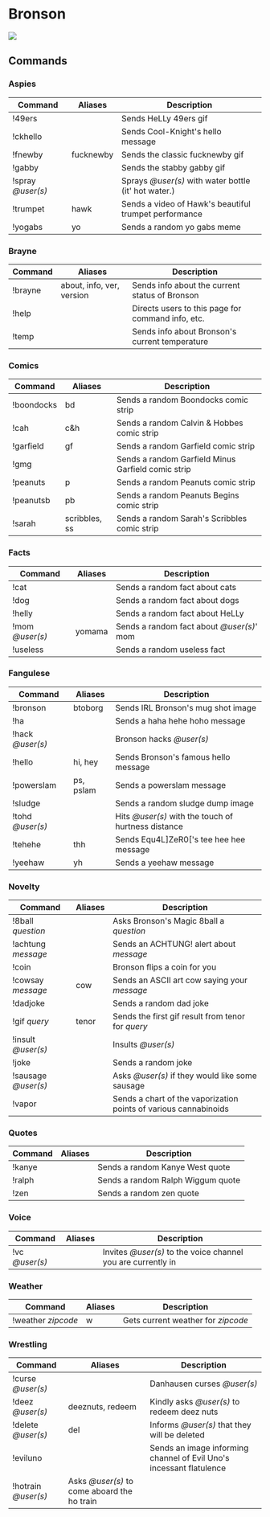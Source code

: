# Bronson
![](https://res.cloudinary.com/mdf-cdn/image/upload/v1711960243/bronson/project_bronson.jpg)

## **Commands**
### **Aspies**
Command | Aliases | Description
--- | --- | ---
!49ers || Sends HeLLy 49ers gif
!ckhello || Sends Cool-Knight's hello message
!fnewby | fucknewby | Sends the classic fucknewby gif
!gabby || Sends the stabby gabby gif
!spray *@user(s)* || Sprays *@user(s)* with water bottle (it' hot water.)
!trumpet | hawk | Sends a video of Hawk's beautiful trumpet performance
!yogabs | yo | Sends a random yo gabs meme

### **Brayne**
Command | Aliases | Description
--- | --- | ---
!brayne | about, info, ver, version | Sends info about the current status of Bronson
!help || Directs users to this page for command info, etc.
!temp || Sends info about Bronson's current temperature

### **Comics**
Command | Aliases | Description
--- | --- | ---
!boondocks | bd | Sends a random Boondocks comic strip
!cah | c&h | Sends a random Calvin & Hobbes comic strip
!garfield | gf | Sends a random Garfield comic strip
!gmg || Sends a random Garfield Minus Garfield comic strip
!peanuts | p | Sends a random Peanuts comic strip
!peanutsb | pb | Sends a random Peanuts Begins comic strip
!sarah | scribbles, ss | Sends a random Sarah's Scribbles comic strip

### **Facts**
Command | Aliases | Description
--- | --- | ---
!cat || Sends a random fact about cats
!dog || Sends a random fact about dogs
!helly || Sends a random fact about HeLLy
!mom *@user(s)* | yomama | Sends a random fact about *@user(s)*' mom
!useless || Sends a random useless fact

### **Fangulese**
Command | Aliases | Description
--- | --- | ---
!bronson | btoborg | Sends IRL Bronson's mug shot image
!ha || Sends a haha hehe hoho message
!hack *@user(s)* || Bronson hacks *@user(s)*
!hello | hi, hey | Sends Bronson's famous hello message
!powerslam | ps, pslam | Sends a powerslam message
!sludge || Sends a random sludge dump image
!tohd *@user(s)* || Hits *@user(s)* with the touch of hurtness distance
!tehehe | thh | Sends Equ4L]ZeR0['s tee hee hee message
!yeehaw | yh | Sends a yeehaw message

### **Novelty**
Command | Aliases | Description
--- | --- | ---
!8ball *question* || Asks Bronson's Magic 8ball a *question*
!achtung *message* || Sends an ACHTUNG! alert about *message*
!coin || Bronson flips a coin for you
!cowsay *message* | cow | Sends an ASCII art cow saying your *message*
!dadjoke || Sends a random dad joke
!gif *query* | tenor | Sends the first gif result from tenor for *query*
!insult *@user(s)* || Insults *@user(s)*
!joke || Sends a random joke
!sausage *@user(s)* || Asks *@user(s)* if they would like some sausage
!vapor || Sends a chart of the vaporization points of various cannabinoids

### **Quotes**
Command | Aliases | Description
--- | --- | ---
!kanye || Sends a random Kanye West quote
!ralph || Sends a random Ralph Wiggum quote
!zen || Sends a random zen quote

### **Voice**
Command | Aliases | Description
--- | --- | ---
!vc *@user(s)* || Invites *@user(s)* to the voice channel you are currently in

### **Weather**
Command | Aliases | Description
--- | --- | ---
!weather *zipcode* | w | Gets current weather for *zipcode*

### **Wrestling**
Command | Aliases | Description
--- | --- | ---
!curse *@user(s)* || Danhausen curses *@user(s)*
!deez *@user(s)* | deeznuts, redeem | Kindly asks *@user(s)* to redeem deez nuts
!delete *@user(s)* | del | Informs *@user(s)* that they will be deleted
!eviluno || Sends an image informing channel of Evil Uno's incessant flatulence
!hotrain *@user(s)* | Asks *@user(s)* to come aboard the ho train
